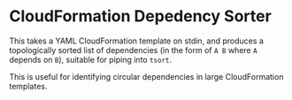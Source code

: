 # CloudFormation Depedency Sorter

This takes a YAML CloudFormation template on stdin, and produces a topologically sorted list of dependencies (in the form of `A B` where `A` depends on `B`), suitable for piping into `tsort`.

This is useful for identifying circular dependencies in large CloudFormation templates.
